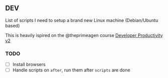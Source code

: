 ## DEV
List of scripts I need to setup a brand new Linux machine (Debian/Ubuntu based)

This is heavily ispired on the @theprimeagen course [Developer Productivity v2](https://frontendmasters.com/workshops/developer-productivity-v2/)


### TODO
 - [ ] Install browsers
 - [ ] Handle scripts on `after`, run them after `scripts` are done
